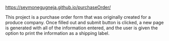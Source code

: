 https://seymonegugneja.github.io/purchaseOrder/


This project is a purchase order form that was originally created for a produce company. 
Once filled out and submit button is clicked, a new page is generated with all of the information entered, and the user is given the option to print the information as a shipping label.
